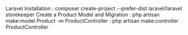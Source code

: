  Laravel Installation : composer create-project --prefer-dist laravel/laravel storekeeper
Create a Product Model and Migration : php artisan make:model Product -m
ProductController : php artisan make:controller ProductController
